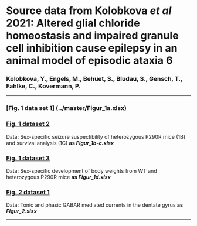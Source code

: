 # Source data from Kolobkova <i>et al</i> 2021: Altered glial chloride homeostasis and impaired granule cell inhibition cause epilepsy in an animal model of episodic ataxia 6
  
### Kolobkova, Y., Engels, M., Behuet, S., Bludau, S., Gensch, T., Fahlke, C., Kovermann, P.
-------------------------------------------------------------------------------------------------------------------------
### [Fig. 1 data set 1] (../master/Figur_1a.xlsx)

### [Fig. 1 dataset 2](../master/Figur_1b-c.xlsx)
Data: Sex-specific seizure suspectibility of heterozygous P290R mice (1B) and survival analysis (1C)
<b>as <i>Figur_1b-c.xlsx</i></b>

### [Fig. 1 dataset 3](../master/Figur_1d.xlsx)
Data: Sex-specific development of body weights from WT and heterozygous P290R mice
<b>as <i>Figur_1d.xlsx</i></b>

### [Fig. 2 dataset 1](../master/Figur_2.xlsx)
Data: Tonic and phasic GABAR mediated currents in the dentate gyrus
<b>as <i>Figur_2.xlsx</i></b>

------------------------------------------------------------------------------------------------------------------------

#
